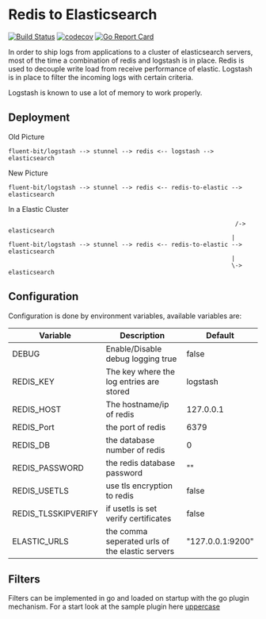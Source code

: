 # Redis to Elasticsearch

[![Build Status](https://travis-ci.org/majst01/redis2es.svg?branch=master)](hhttps://travis-ci.org/majst01/redis2es)
[![codecov](https://codecov.io/gh/majst01/redis2es/branch/master/graph/badge.svg)](https://codecov.io/gh/majst01/redis2es)
[![Go Report Card](https://goreportcard.com/badge/majst01/redis2es)](https://goreportcard.com/report/github.com/majst01/redis2es)


In order to ship logs from applications to a cluster of elasticsearch servers, most of the time a combination of redis and logstash is in place.
Redis is used to decouple write load from receive performance of elastic.
Logstash is in place to filter the incoming logs with certain criteria.

Logstash is known to use a lot of memory to work properly.


## Deployment
Old Picture
```graphviz
fluent-bit/logstash --> stunnel --> redis <-- logstash --> elasticsearch
```

New Picture
```graphviz
fluent-bit/logstash --> stunnel --> redis <-- redis-to-elastic --> elasticsearch
```

In a Elastic Cluster
```graphviz
                                                                /-> elasticsearch
                                                               |
fluent-bit/logstash --> stunnel --> redis <-- redis-to-elastic --> elasticsearch
                                                               |
                                                               \-> elasticsearch
```

## Configuration

Configuration is done by environment variables, available variables are:


| Variable            | Description                                    | Default        |
| --------------------|------------------------------------------------|----------------|
| DEBUG               | Enable/Disable debug logging true|false        | false          |
| REDIS_KEY           | The key where the log entries are stored       | logstash       |
| REDIS_HOST          | The hostname/ip of redis                       | 127.0.0.1      |
| REDIS_Port          | the port of redis                              | 6379           |
| REDIS_DB            | the database number of redis                   | 0              |
| REDIS_PASSWORD      | the redis database password                    | ""             |
| REDIS_USETLS        | use tls encryption to redis                    | false          |
| REDIS_TLSSKIPVERIFY | if usetls is set verify certificates           | false          |
| ELASTIC_URLS        | the comma seperated urls of the elastic servers| "127.0.0.1:9200"|

## Filters

Filters can be implemented in go and loaded on startup with the go plugin mechanism.
For a start look at the sample plugin here [uppercase](filter/uppercase)